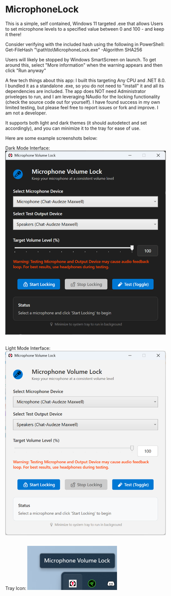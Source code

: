 # MicrophoneLock
This is a simple, self contained, Windows 11 targeted .exe that allows Users to set microphone levels to a specified value between 0 and 100 - and keep it there!

Consider verifying with the included hash using the following in PowerShell: Get-FileHash "\path\to\MicrophoneLock.exe" -Algorithm SHA256

Users will likely be stopped by Windows SmartScreen on launch. To get around this, select "More information" when the warning appears and then click "Run anyway"

A few tech things about this app: I built this targeting Any CPU and .NET 8.0. I bundled it as a standalone .exe, so you do not need to "install" it and all its dependencies are included. The app does NOT need Administrator priveleges to run, and I am leveraging NAudio for the locking functionality (check the source code out for yourself). I have found success in my own limited testing, but please feel free to report issues or fork and improve. I am not a developer.

It supports both light and dark themes (it should autodetect and set accordingly), and you can minimize it to the tray for ease of use.

Here are some example screenshots below:


Dark Mode Interface:
![Dark Mode Window](assets/example001.png)<br><br>




Light Mode Interface:
![Light Mode Window](assets/example002.png)<br><br>




Tray Icon:
![Tray Icon](assets/example003.png)
